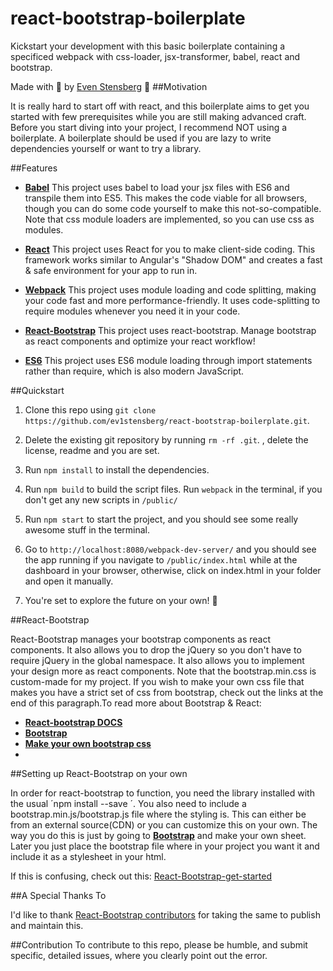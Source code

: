 # react-bootstrap-boilerplate

Kickstart your development with this basic boilerplate containing a specificed webpack with css-loader, jsx-transformer, babel, react and bootstrap. 

Made with :blue_heart: by [Even Stensberg](https://twitter.com/ev1stensberg) :ocean:
##Motivation

It is really hard to start off with react, and this boilerplate aims to get you started with few prerequisites while you are still making advanced craft. Before you start diving into your project, I recommend NOT using a boilerplate. A boilerplate should be used if you are lazy to write dependencies yourself or want to try a library.

##Features

- [**Babel**](https://github.com/babel/babel) This project uses babel to load your jsx files with ES6 and transpile them into ES5. This makes the code viable for all browsers, though you can do some code yourself to make this not-so-compatible. Note that css module loaders are implemented, so you can use css as modules. 

- [**React**](https://github.com/facebook/react) This project uses React for you to make client-side coding. This framework works similar to Angular's "Shadow DOM" and creates a fast & safe environment for your app to run in.

- [**Webpack**](https://github.com/webpack) This project uses module loading and code splitting, making your code fast and more performance-friendly. It uses code-splitting to require modules whenever you need it in your code. 

- [**React-Bootstrap**](https://github.com/react-bootstrap/react-bootstrap) This project uses react-bootstrap. Manage bootstrap as react components and optimize your react workflow! 

- [**ES6**](https://github.com/lukehoban/es6features) This project uses ES6 module loading through import statements rather than require, which is also modern JavaScript.


##Quickstart

1. Clone this repo using `git clone https://github.com/ev1stensberg/react-bootstrap-boilerplate.git`.

2. Delete the existing git repository by running `rm -rf .git`. , delete the license, readme and you are set.

3. Run `npm install` to install the dependencies.

4. Run `npm build` to build the script files. Run `webpack` in the terminal, if you don't get any new scripts in `/public/`

5. Run `npm start` to start the project, and you should see some really awesome stuff in the terminal.

6. Go to `http://localhost:8080/webpack-dev-server/` and you should see the app running if you navigate to `/public/index.html` while at the dashboard in your browser, otherwise, click on index.html in your folder and open it manually. 

7. You're set to explore the future on your own! :100:


##React-Bootstrap

React-Bootstrap manages your bootstrap components as react components. It also allows you to drop the jQuery so you don't have to require jQuery in the global namespace. It also allows you to implement your design more as react components. Note that the bootstrap.min.css is custom-made for my project. If you wish to make your own css file that makes you have a strict set of css from bootstrap, check out the links at the end of this paragraph.To read more about Bootstrap & React: 

- [**React-bootstrap DOCS**](https://react-bootstrap.github.io/)
- [**Bootstrap**](http://getbootstrap.com/)
- [**Make your own bootstrap css**](http://getbootstrap.com/customize/)
- 
##Setting up React-Bootstrap on your own

In order for react-bootstrap to function, you need the library installed with the usual ´npm install --save <package>´.
You also need to include a bootstrap.min.js/bootstrap.js file where the styling is. This can either be from an external source(CDN) or you can customize this on your own. The way you do this is just by going to [**Bootstrap**](http://getbootstrap.com/customize/) and make your own sheet. Later you just place the bootstrap file where in your project you want it and include it as a stylesheet in your html. 

If this is confusing, check out this: [React-Bootstrap-get-started](https://react-bootstrap.github.io/getting-started.html)

##A Special Thanks To

I'd like to thank [React-Bootstrap contributors](https://twitter.com/react_bootstrap) for taking the same to publish and maintain this.


##Contribution
To contribute to this repo, please be humble, and submit specific, detailed issues, where you clearly point out the error.
